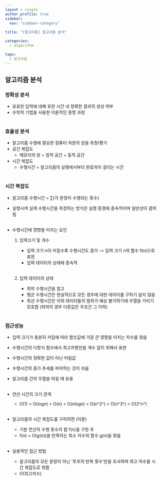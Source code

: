 ```yaml
---
layout : single
author_profile: true
sidebar: 
  nav: "sidebar-category"
  
title: "[알고리즘] 알고리즘 분석"

categories:
  - algorithm

tags:
  - 알고리즘
---
```


## 알고리즘 분석

### 정확성 분석
- 유효한 입력에 대해 유한 시간 내 정확한 결과의 생성 여부<br>
- 수학적 기법을 사용한 이론적인 증명 과정<br><br>

### 효율성 분석
- 알고리즘 수행에 필요한 컴퓨터 자원의 양을 측정/평가<br>
- 공간 복잡도<br>
	- 메모리의 양 = 정적 공간 + 동적 공간<br>
- 시간 복잡도<br>
	- 수행시간 = 알고리즘의 실행에서부터 완료까지 걸리는 시간<br><br>

### 시간 복잡도
- 알고리즘 수행시간 = ∑{각 문장이 수행되는 횟수}<br>
- 실행시켜 실제 수행시간을 측정하는 방식은 실행 환경에 종속적이며 일반성이 결여 됨<br><br>

- 수행시간에 영향을 미치는 요인<br>
	1. 입력크기 및 개수 <br>
		- 입력 크기 n이 커질수록 수행시간도 증가 -> 입력 크기 n의 함수 f(n)으로 표현<br>
		- 입력 데이터의 상태에 종속적<br><br>

	2.  입력 데이터의 상태<br>
		- 최악 수행시간을 참고<br>
		- 평균 수행시간은 현실적으로 모든 경우에 대한 데이터를 구하기 쉽지 않음<br>
		- 최선 수행시간은 이외 데이터들의 범위가 예상 불가하기에 우열을 가리기 모호함 (최악의 경우 다른값은 무조건 그 이하)<br><br>

### 점근성능
- 입력 크기가 충분히 커짐에 따라 함숫값에 가장 큰 영향을 미치는 차수를 찾음<br>
- 수행시간의 다항식 함수에서 최고차항만을 계수 없이 취해서 표현<br>
- 수행시간의 정확한 값이 아닌 어림값<br>
- 수행시간의 증가 추세를 파악하는 것이 쉬움<br>
- 알고리즘 간의 우열을 따질 때 유용<br><br>

- 연산 시간의 크기 관계<br>
	- O(1) < O(logn) < O(n) < O(nlogn) < O(n^2^) < O(n^3^) < O(2^n^)<br><br>

- 알고리즘의 시간 복잡도를 구하려면 (이론)<br>
	- 기본 연산의 수행 횟수의 합 f(n)을 구한 후<br>
	- f(n) = O(g(n))을 만족하는 최소 차수의 함수 g(n)을 찾음<br><br>

- 실용적인 접근 방법<br>
	- 알고리즘의 모든 문장이 아닌 '루프의 반복 횟수'만을 조사하여 최고 차수를 시간 복잡도로 취함<br>
	- O(최고차수)<br><br>

